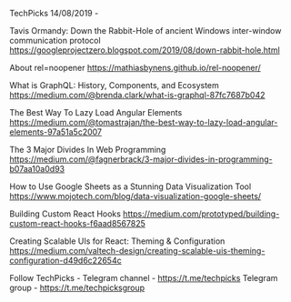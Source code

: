 TechPicks 14/08/2019 -

Tavis Ormandy: Down the Rabbit-Hole of ancient Windows inter-window communication protocol
https://googleprojectzero.blogspot.com/2019/08/down-rabbit-hole.html

About rel=noopener
https://mathiasbynens.github.io/rel-noopener/

What is GraphQL: History, Components, and Ecosystem
https://medium.com/@brenda.clark/what-is-graphql-87fc7687b042

The Best Way To Lazy Load Angular Elements
https://medium.com/@tomastrajan/the-best-way-to-lazy-load-angular-elements-97a51a5c2007

The 3 Major Divides In Web Programming
https://medium.com/@fagnerbrack/3-major-divides-in-programming-b07aa10a0d93

How to Use Google Sheets as a Stunning Data Visualization Tool
https://www.mojotech.com/blog/data-visualization-google-sheets/

Building Custom React Hooks
https://medium.com/prototyped/building-custom-react-hooks-f6aad8567825

Creating Scalable UIs for React: Theming & Configuration
https://medium.com/valtech-design/creating-scalable-uis-theming-configuration-d49d6c22654c

Follow TechPicks -
Telegram channel - https://t.me/techpicks
Telegram group - https://t.me/techpicksgroup